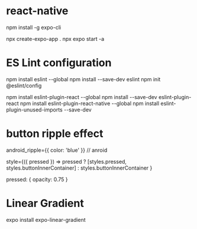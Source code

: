 # react-native
npm install -g expo-cli

npx create-expo-app .
npx expo start -a

ES Lint configuration
=======================
npm install eslint --global
npm install --save-dev eslint
npm init @eslint/config

npm install eslint-plugin-react --global 
npm install --save-dev eslint-plugin-react
npm install eslint-plugin-react-native --global 
npm install eslint-plugin-unused-imports --save-dev


button ripple effect
====================
android_ripple={{ color: 'blue' }} // anroid

style={({ pressed }) => pressed ?
  [styles.pressed, styles.buttonInnerContainer] 
  : styles.buttonInnerContainer
}

pressed: {
  opacity: 0.75
}


Linear Gradient
================
expo install expo-linear-gradient
